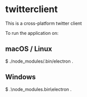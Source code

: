# twitterclient
This is a cross-platform twitter client

To run the application on:

## macOS / Linux

$ ./node_modules/.bin/electron .

## Windows

$ .\node_modules\.bin\electron .


